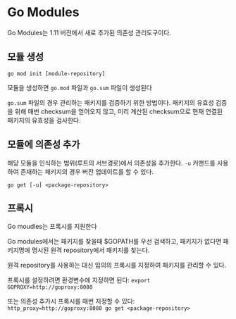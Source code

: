 # Go Modules

Go Modules는 1.11 버전에서 새로 추가된 의존성 관리도구이다.

## 모듈 생성

`go mod init [module-repository]`

모듈을 생성하면 `go.mod` 파일과 `go.sum` 파일이 생성된다

`go.sum` 파일의 경우 관리하는 패키지를 검증하기 위한 방법이다.
패키지의 유효성 검증을 위해 매번 checksum을 얻어오지 않고, 미리 계산된 checksum으로 현재 연결된 패키지의 유효성을 검사한다.

## 모듈에 의존성 추가

해당 모듈을 인식하는 범위(루트의 서브경로)에서 의존성을 추가한다.
`-u` 커맨드를 사용하여 존재하는 패키지의 경우 버전 업데이트를 할 수 있다.

`go get [-u] <package-repository>`

## 프록시

Go moudles는 프록시를 지원한다

Go modules에서는 패키지를 찾을때 $GOPATH를 우선 검색하고,
패키지가 없다면 패키지명에 명시된 원격 repository에서 패키지를 찾는다.

원격 repository를 사용하는 대신 임의의 프록시를 지정하여 패키지를 관리할 수 있다.

프록시를 설정하려면 환경변수에 지정하면 된다: `export GOPROXY=http://goproxy:8080`

또는 의존성 추가시 프록시를 매번 지정할 수 있다: `http_proxy=http://goproxy:8080 go get <package-repository>`
